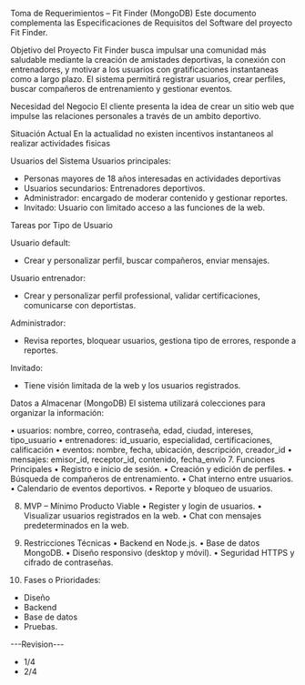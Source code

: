 Toma de Requerimientos – Fit Finder (MongoDB) Este documento complementa las Especificaciones de Requisitos del Software del proyecto Fit Finder.

Objetivo del Proyecto Fit Finder busca impulsar una comunidad más saludable mediante la creación de amistades deportivas, la conexión con entrenadores, y motivar a los usuarios con gratificaciones instantaneas como a largo plazo. El sistema permitirá registrar usuarios, crear perfiles, buscar compañeros de entrenamiento y gestionar eventos.

Necesidad del Negocio El cliente presenta la idea de crear un sitio web que impulse las relaciones personales a través de un ambito deportivo.

Situación Actual En la actualidad no existen incentivos instantaneos al realizar actividades fisicas

Usuarios del Sistema Usuarios principales: 
* Personas mayores de 18 años interesadas en actividades deportivas
* Usuarios secundarios: Entrenadores deportivos.
* Administrador: encargado de moderar contenido y gestionar reportes.
* Invitado: Usuario con limitado acceso a las funciones de la web.

Tareas por Tipo de Usuario

 Usuario default: 
* Crear y personalizar perfil, buscar compañeros, enviar mensajes. 

Usuario entrenador:
* Crear y personalizar perfil professional, validar certificaciones, comunicarse con deportistas.

 Administrador:
 * Revisa reportes, bloquear usuarios, gestiona tipo de errores, responde a reportes.

Invitado:
* Tiene visión limitada de la web y los usuarios registrados.

Datos a Almacenar (MongoDB) El sistema utilizará colecciones para organizar la información:

• usuarios: nombre, correo, contraseña, edad, ciudad, intereses, tipo_usuario 
• entrenadores: id_usuario, especialidad, certificaciones, calificación 
• eventos: nombre, fecha, ubicación, descripción, creador_id 
• mensajes: emisor_id, receptor_id, contenido, fecha_envío 7. Funciones Principales 
• Registro e inicio de sesión. 
• Creación y edición de perfiles. 
• Búsqueda de compañeros de entrenamiento. 
• Chat interno entre usuarios. 
• Calendario de eventos deportivos. 
• Reporte y bloqueo de usuarios. 

8. MVP – Mínimo Producto Viable 
• Register y login de usuarios. 
• Visualizar usuarios registrados en la web. 
• Chat con mensajes predeterminados en la web. 

9. Restricciones Técnicas • Backend en Node.js. • Base de datos MongoDB. • Diseño responsivo (desktop y móvil). • Seguridad HTTPS y cifrado de contraseñas.

10. Fases o Prioridades:
* Diseño
* Backend
* Base de datos
* Pruebas.

---Revision---

* 1/4
* 2/4